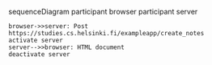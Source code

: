 sequenceDiagram
    participant browser
    participant server

    browser->>server: Post https://studies.cs.helsinki.fi/exampleapp/create_notes
    activate server
    server-->>browser: HTML document
    deactivate server
